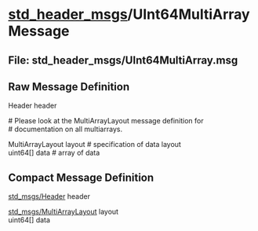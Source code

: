 # [std_header_msgs](../README.md)/UInt64MultiArrayMessage #

## File: std_header_msgs/UInt64MultiArray.msg
## Raw Message Definition
  
Header header  
  
\# Please look at the MultiArrayLayout message definition for  
\# documentation on all multiarrays.  
  
MultiArrayLayout  layout        \# specification of data layout  
uint64[]          data          \# array of data  


## Compact Message Definition

[std_msgs/Header](http://docs.ros.org/en/melodic/api/std_msgs/html/msg/Header.html) header  
  
[std_msgs/MultiArrayLayout](http://docs.ros.org/en/melodic/api/std_msgs/html/msg/MultiArrayLayout.html)  layout  
uint64[]          data   
